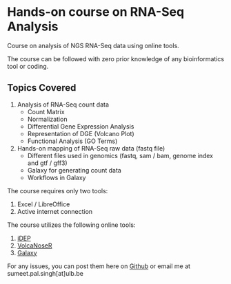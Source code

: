# Hands-on course on RNA-Seq Analysis

Course on analysis of NGS RNA-Seq data using online tools.

The course can be followed with zero prior knowledge of any bioinformatics tool or coding.

## Topics Covered
1. Analysis of RNA-Seq count data
   - Count Matrix
   - Normalization
   - Differential Gene Expression Analysis
   - Representation of DGE (Volcano Plot)
   - Functional Analysis (GO Terms)
2. Hands-on mapping of RNA-Seq raw data (fastq file)
   - Different files used in genomics (fastq, sam / bam, genome index and gtf / gff3)
   - Galaxy for generating count data
   - Workflows in Galaxy

The course requires only two tools:
1. Excel / LibreOffice
2. Active internet connection

The course utilizes the following online tools:
1. [iDEP](http://bioinformatics.sdstate.edu/idep/)
2. [VolcaNoseR](https://huygens.science.uva.nl/VolcaNoseR/)
3. [Galaxy](https://usegalaxy.eu/)


For any issues, you can post them here on [Github](https://github.com/sumeetpalsingh/CIVIS_NGS/issues) or email me at sumeet.pal.singh[at]ulb.be


